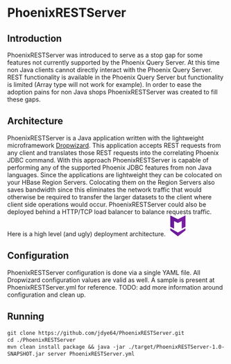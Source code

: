 # PhoenixRESTServer

## Introduction
PhoenixRESTServer was introduced to serve as a stop gap for some features not currently supported by the Phoenix Query Server.
At this time non Java clients cannot directly interact with the Phoenix Query Server. REST functionality is available in 
the Phoenix Query Server but functionality is limited (Array type will not work for example). In order to ease the
adoption pains for non Java shops PhoenixRESTServer was created to fill these gaps. 

## Architecture
PhoenixRESTServer is a Java application written with the lightweight microframework [Dropwizard](http://dropwizard.io).
This application accepts REST requests from any client and translates those REST requests into the correlating Phoenix JDBC
command. With this approach PhoenixRESTServer is capable of performing any of the supported Phoenix JDBC features from non Java languages.
Since the applications are lightweight they can be colocated on your HBase Region Servers. Colocating them on the Region Servers
also saves bandwidth since this eliminates the network traffic that would otherwise be required to transfer the larger 
datasets to the client where client side operations would occur. PhoenixRESTServer could also be deployed behind a HTTP/TCP
load balancer to balance requests traffic. Here is a high level (and ugly) deployment architecture. 
![PhoenixRESTServer Deployment Architecture](https://github.com/adam-p/markdown-here/raw/master/src/common/images/icon48.png "PhoenixRESTServer")

## Configuration
PhoenixRESTServer configuration is done via a single YAML file. All Dropwizard configuration values are valid as well. A sample 
is present at PhoenixRESTServer.yml for reference. TODO: add more information around configuration and clean up.

## Running
```
git clone https://github.com/jdye64/PhoenixRESTServer.git
cd ./PhoenixRESTServer
mvn clean install package && java -jar ./target/PhoenixRESTServer-1.0-SNAPSHOT.jar server PhoenixRESTServer.yml
```
